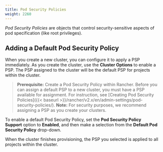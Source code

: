 ```yaml
---
title: Pod Security Policies
weight: 2260
---
```


_Pod Security Policies_ are objects that control security-sensitive aspects of pod specification (like root privileges).

## Adding a Default Pod Security Policy

When you create a new cluster, you can configure it to apply a PSP immediately. As you create the cluster, use the **Cluster Options** to enable a PSP. The PSP assigned to the cluster will be the default PSP for projects within the cluster.

>**Prerequisite:**
>Create a Pod Security Policy within Rancher. Before you can assign a default PSP to a new cluster, you must have a PSP available for assignment. For instruction, see [Creating Pod Security Policies]({{< baseurl >}}/rancher/v2.x/en/admin-settings/pod-security-policies/).
>**Note:**
>For security purposes, we recommend assigning a PSP as you create your clusters.

To enable a default Pod Security Policy, set the **Pod Security Policy Support** option to  **Enabled**, and then make a selection from the **Default Pod Security Policy** drop-down.

When the cluster finishes provisioning, the PSP you selected is applied to all projects within the cluster.
